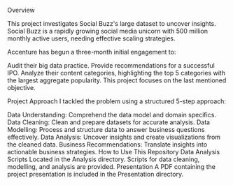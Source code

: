Overview

This project investigates Social Buzz's large dataset to uncover insights. Social Buzz is a rapidly growing social media unicorn with 500 million monthly active users, needing effective scaling strategies.

Accenture has begun a three-month initial engagement to:

Audit their big data practice.
Provide recommendations for a successful IPO.
Analyze their content categories, highlighting the top 5 categories with the largest aggregate popularity.
This project focuses on the last mentioned objective.

Project Approach
I tackled the problem using a structured 5-step approach:

Data Understanding:
Comprehend the data model and domain specifics.
Data Cleaning:
Clean and prepare datasets for accurate analysis.
Data Modelling:
Process and structure data to answer business questions effectively.
Data Analysis:
Uncover insights and create visualizations from the cleaned data.
Business Recommendations:
Translate insights into actionable business strategies.
How to Use This Repository
Data Analysis Scripts
Located in the Analysis directory.
Scripts for data cleaning, modelling, and analysis are provided.
Presentation
A PDF containing the project presentation is included in the Presentation directory.
